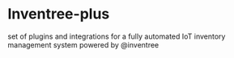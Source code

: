 # Inventree-plus
set of plugins and integrations for a fully automated IoT inventory management system powered by @inventree
